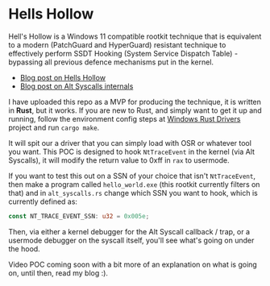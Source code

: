 # Hells Hollow

Hell's Hollow is a Windows 11 compatible rootkit technique that is equivalent to a modern (PatchGuard and HyperGuard) resistant technique to effectively
perform SSDT Hooking (System Service Dispatch Table) - bypassing all previous defence mechanisms put in the kernel.

- [Blog post on Hells Hollow](https://fluxsec.red/hells-hollow-a-new-SSDT-hooking-technique-with-alt-syscalls-rootkit)
- [Blog post on Alt Syscalls internals](https://fluxsec.red/alt-syscalls-for-windows-11)

I have uploaded this repo as a MVP for producing the technique, it is written in **Rust**, but it works. If you are new to Rust, and simply want to get it up
and running, follow the environment config steps at [Windows Rust Drivers](https://github.com/microsoft/windows-drivers-rs) project and run `cargo make`.

It will spit our a driver that you can simply load with OSR or whatever tool you want. This POC is designed to hook `NtTraceEvent` in the kernel (via Alt Syscalls),
it will modify the return value to 0xff in `rax` to usermode. 

If you want to test this out on a SSN of your choice that isn't `NtTraceEvent`, then make a program called `hello_world.exe` (this rootkit currently filters on that)
and in `alt_syscalls.rs` change which SSN you want to hook, which is currently defined as:

```rust
const NT_TRACE_EVENT_SSN: u32 = 0x005e;
```

Then, via either a kernel debugger for the Alt Syscall callback / trap, or a usermode debugger on the syscall itself, you'll see what's going on under the hood.

Video POC coming soon with a bit more of an explanation on what is going on, until then, read my blog :).